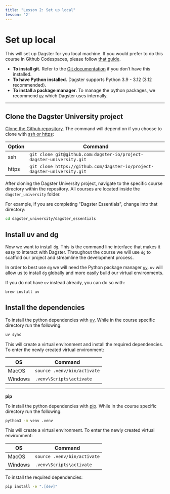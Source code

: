 ```yaml
---
title: "Lesson 2: Set up local"
lesson: '2'
---
```


# Set up local

This will set up Dagster for you local machine. If you would prefer to do this course in Github Codespaces, please follow [that guide](/dagster-essentials/lesson-2/2-set-up-codespace).

- **To install git.** Refer to the [Git documentation](https://github.com/git-guides/install-git) if you don’t have this installed.
- **To have Python installed.**  Dagster supports Python 3.9 - 3.12 (3.12 recommended).
- **To install a package manager**. To manage the python packages, we recommend [`uv`]((https://docs.astral.sh/uv/)) which Dagster uses internally.

---

## Clone the Dagster University project

[Clone the Github repository](https://docs.github.com/en/repositories/creating-and-managing-repositories/cloning-a-repository). The command will depend on if you choose to clone with [ssh or https](https://graphite.dev/guides/git-clone-ssh-vs-https):

| Option | Command |
| --- | --- |
| ssh | ```git clone git@github.com:dagster-io/project-dagster-university.git``` |
| https | ```git clone https://github.com/dagster-io/project-dagster-university.git``` |

After cloning the Dagster University project, navigate to the specific course directory within the repository. All courses are located inside the `dagster_university` folder.

For example, if you are completing "Dagster Essentials", change into that directory:

```bash
cd dagster_university/dagster_essentials
```

## Install uv and dg

Now we want to install `dg`. This is the command line interface that makes it easy to interact with Dagster. Throughout the course we will use `dg` to scaffold our project and streamline the development process.

In order to best use `dg` we will need the Python package manager [`uv`](https://docs.astral.sh/uv/). `uv` will allow us to install `dg` globally and more easily build our virtual environments.

If you do not have `uv` instead already, you can do so with:

```bash
brew install uv
```

## Install the dependencies

To install the python dependencies with [uv](https://docs.astral.sh/uv/). While in the course specific directory run the following:

```bash
uv sync
```

This will create a virtual environment and install the required dependencies. To enter the newly created virtual environment:

| OS | Command |
| --- | --- |
| MacOS | ```source .venv/bin/activate``` |
| Windows | ```.venv\Scripts\activate``` |

---

**pip**

To install the python dependencies with [pip](https://pypi.org/project/pip/).  While in the course specific directory run the following:

```bash
python3 -m venv .venv
```

This will create a virtual environment. To enter the newly created virtual environment:

| OS | Command |
| --- | --- |
| MacOS | ```source .venv/bin/activate``` |
| Windows | ```.venv\Scripts\activate``` |

To install the required dependencies:

```bash
pip install -e ".[dev]"
```